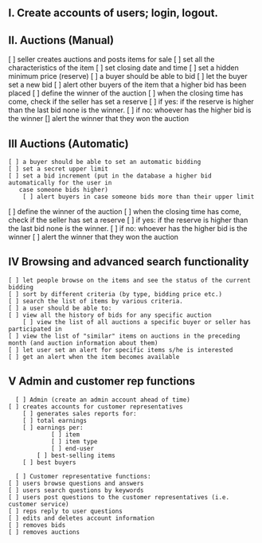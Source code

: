 ## I. Create accounts of users; login, logout.

## II. Auctions (Manual)
   [ ] seller creates auctions and posts items for sale
	[ ] set all the characteristics of the item
	[ ] set closing date and time
        [ ] set a hidden minimum price (reserve)
    [ ] a buyer should be able to bid
	    [ ] let the buyer set a new bid
	    [ ] alert other buyers of the item that a higher bid has been placed 
  [ ] define the winner of the auction
	[ ] when the closing time has come, check if the seller has set a reserve
	    [ ] if yes: if the reserve is higher than the last bid none is the winner.
	    [ ] if no: whoever has the higher bid is the winner
		[] alert the winner that they won the auction

## III Auctions (Automatic)
    [ ] a buyer should be able to set an automatic bidding
	[ ] set a secret upper limit
	[ ] set a bid increment (put in the database a higher bid automatically for the user in       
       case someone bids higher)
    	[ ] alert buyers in case someone bids more than their upper limit 
   [ ] define the winner of the auction
	[ ] when the closing time has come, check if the seller has set a reserve
	    [ ] if yes: if the reserve is higher than the last bid none is the winner.
	    [ ] if no: whoever has the higher bid is the winner
		[ ] alert the winner that they won the auction


## IV Browsing and advanced search functionality
    [ ] let people browse on the items and see the status of the current bidding
    [ ] sort by different criteria (by type, bidding price etc.)
    [ ] search the list of items by various criteria.
    [ ] a user should be able to:
	[ ] view all the history of bids for any specific auction
    	[ ] view the list of all auctions a specific buyer or seller has participated in
	[ ] view the list of "similar" items on auctions in the preceding month (and auction information about them)
    [ ] let user set an alert for specific items s/he is interested 
	[ ] get an alert when the item becomes available

## V Admin and customer rep functions
      [ ] Admin (create an admin account ahead of time)
	[ ] creates accounts for customer representatives
    	[ ] generates sales reports for:
		[ ] total earnings
		[ ] earnings per:
	    		[ ] item
	    		[ ] item type
	    		[ ] end-user
    		[ ] best-selling items
   		[ ] best buyers

      [ ] Customer representative functions:
	[ ] users browse questions and answers
	[ ] users search questions by keywords
	[ ] users post questions to the customer representatives (i.e. customer service)
	[ ] reps reply to user questions
	[ ] edits and deletes account information
	[ ] removes bids 
	[ ] removes auctions 

